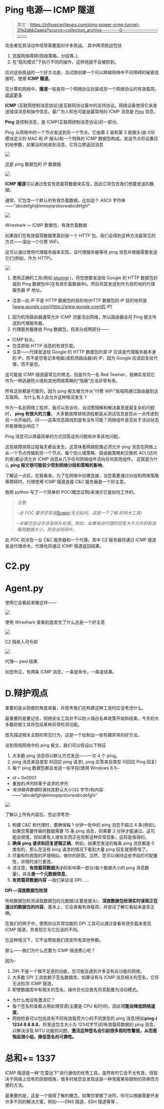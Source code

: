 # Ping 电源— ICMP 隧道

> 原文：<https://infosecwriteups.com/ping-power-icmp-tunnel-31e2abb2aaea?source=collection_archive---------0----------------------->

攻击者在其活动中经常需要面对许多挑战。
其中两项挑战包括

1.  克服网络障碍(网络策略、分段等。).
2.  在“隐形模式”下执行不同的操作，这样他就不会被抓到。

应对这些挑战的一个好方法是，当试图创建一个可以跨越网络中不同障碍的秘密连接时，使用 **ICMP 隧道**。

在计算机网络中，**隧道**一般是将一个网络协议封装成另一个网络协议的有效载荷。[阅读更多](https://en.m.wikipedia.org/wiki/Tunneling_protocol)

**ICMP** (互联网控制消息协议)是互联网协议簇中的支持协议。网络设备使用它来发送错误消息和操作信息。最广为人知也可能是最常用的 ICMP 消息是 [Ping](https://en.wikipedia.org/wiki/Ping_(networking_utility)) 消息。

**Ping** 是控制消息，是 ICMP(互联网控制消息协议)的一部分。

Ping 从网络中的一个节点发送到另一个节点。它由第 2 层和第 3 层报头(由 OSI 模块定义的 MAC 和 IP 报头)和一个特殊的 ICMP 数据包构成。发送节点将设置目的地参数，如果目的地收到消息，它将立即返回消息

![](img/9ca8583b7c453592be4214d3cdf889e6.png)

这是 ping 数据包的 IP 数据报

![](img/c2ab8653dfec3ab2330f280eb4310977.png)

**ICMP 隧道**可以通过改变有效载荷数据来实现，因此它将包含我们想要发送的数据。

通常，它包含一个默认的有效负载数据，比如这个 ASCII 字符串——“abcdefghijklmnopqrstuvwabcdefghi”

![](img/7d97239489842d26e62bffed440d62ee.png)

Wireshark — ICMP 数据包，有效负载数据

如果我们在有效载荷数据里面封装一个 HTTP 包，我们会得到这种方法最常见的方式——溜出一个付费 WiFi。

这可以通过使用代理服务器来实现，该代理服务器等待 ping 消息并根据需要发送它们(例如，作为 HTTP)。

![](img/7db04f1f4f7b9f2ae0b7d79632e692e8.png)

1.  使用正确的工具(例如 [ptunnel](http://www.mit.edu/afs.new/sipb/user/golem/tmp/ptunnel-0.61.orig/web/) )，将您想要发送给 Google 的 HTTP 数据包封装到 Ping 数据包中(在有效负载数据中)。然后将其发送到作为目的地的代理服务器 IP 地址。

*   注意—此 IP 不是 HTTP 数据包的目的地(HTTP 数据包的 IP 目的地将是[www.google.com](http://www.google.com)的 IP)

1.  因为机场路由器通常允许 ICMP 流量流出网络，所以路由器会将 Ping 报文传送到代理服务器。
2.  代理服务器接收 Ping 数据包，将其分成两部分——

*   ICMP 标头。
*   包含原始 HTTP 消息的有效负载。
*   注意——代理发送给 Google 的 HTTP 数据包的源 IP 应该是代理服务器本身的 IP，而不是您笔记本电脑(或机场路由器)的 IP，因为 Google 应该回复给代理，而不是您。

这可能是 ICMP 隧道最常见的用法，但是作为一名 Red Teamer，我确实发现它作为一种逃避防火墙和其他网络策略的“隐蔽”方法非常有用。

所有这些都是可能的，因为 ping 报文被允许从“付费 WiFi”局域网通过路由器到达互联网。
为什么有人会允许这种情况发生？

作为一名前网络工程师，我可以告诉你，当试图理解和解决甚至是最复杂的问题时， **ping 有很大的力量**。
大多数故障排除流程都是从测试信息是否从一点传递到另一点开始的。问——这条信息路线到底有没有可能？网络组件是否处于活动状态并能够做出响应？

Ping 消息可以用最简单的方式回答这些问题和许多其他问题。

这些故障排除过程每天都会发生。这意味着网络配置必须允许 ping 消息在网络上从一个节点传输到另一个节点。每个防火墙策略、路由器策略和交换机 ACL(访问列表)都必须允许 ICMP 消息从几乎任何网络组件流向任何其他组件。
这就是为什么 **ping 报文很可能较少受到网络分段和策略的影响**。

了解这一点后，在我看来，为了在网络中创建连接，当您需要通过分段和网络策略等障碍时，代理使用 ICMP 隧道连接 C&C 服务器是一个好主意。

我用 python 写了一个简单的 POC(概念证明)来演示它是如何工作的。

> *注意:*
> 
> *–此 POC 要求您安装*[*Scapy*](https://scapy.net/download/)*(无论如何，这是一个了解* *的伟大工具)*
> 
> *–本概念验证不涉及碎片处理。例如，如果来自代理的回答大于允许的有效载荷数据大小，则会出现碎片。*

此 POC 将涉及一台 C&C 服务器和一个代理。其中 C2 服务器将通过 ICMP 隧道发送代理命令，代理也将通过 ICMP 隧道返回结果。

# C2.py

# Agent.py

使用它会看起来像这样——

![](img/11004e2f8dd6f9eea4cafe2fc74273d0.png)

使用 Wireshark 查看到底发生了什么总是一个好主意

![](img/3d2cc47c4c182b10ace2ca062a71b10a.png)

C2 残疾人司令部

![](img/5c0f79d3b3149dafcd5ae60b7ba0f064.png)

代理— pwd 结果

如您所见，有两条 ICMP 消息，一条是命令，一条是结果。

# D.辩护观点

重要的是从防御的角度来看，并思考我们在构建这种工具时应该考虑什么。

最重要的是要记住，网络安全工具并不以防火墙白名单政策开始和结束。今天的大多数防御工具将包括某种异常检测功能。

首先描述相关主题的常见行为，这是一个绘制出一些有趣异常的好方法。

谈到常规网络中的 ping 报文，我们可以假设以下特征

1.  大多数 ping 消息将以默认方式发送——一次 4 个 ping。
2.  ping 消息来自类型 8(回应 ping 请求), ping 应答来自类型 0(回应 Ping 回复)
3.  每个 ping 数据包都会发送一些字段(使用 Windows 8.1)–

*   *id* = 0x0001
*   重放的*序列*将等于请求的*序列*
*   *有效载荷数据*将保持其默认大小(32 字节)和内容——“abcdefghijklmnopqrstuvwabcdefghi”

![](img/b9c3121f5b07970ba865f033c00860c1.png)

了解以上所有内容后，您必须考虑-

1.  构建 C&C 和代理时，要确保每 1 分钟一批中的 ping 消息不超过 4 条(例如)。如果您需要传输的数据需要 15 条 ping 消息，则需要 3 分钟才能通过。这可能会很慢，但如果有人或有东西正在观察这种异常现象，这将是值得的。
2.  **确保** **ping 请求和回复逻辑正确**。例如，如果您发送的每条 ping 消息都是 0 类型的，那么在没有 ping 请求的情况下看到大量 ping 回复就很奇怪了。
3.  尽量和你周围的环境相似。做你的研究。当然，您可以保持这些字段的可配置性，并随时进行更改。
4.  请注意，**有效载荷数据大小**将影响第一部分(每个数据大小的 ping 消息数量)，并且**是一个元数据信息**。
5.  **有效载荷数据内容** —我们来谈谈 DPI……

**DPI —深度数据包检测**

传统数据包检测读取数据包的元数据(主要是报头)，**深度数据包检测实时读取正在通过的数据包的内容**。基本上，它会查看有效载荷，并尝试了解它看起来是否正确。

在我们的例子中，使用协议异常功能的 DPI 工具可以通过查看有效负载来发现 ICMP 隧道，并发现它与它应该的不同。

在这种情况下，它不会帮助我们改变所有其他参数。

那么——我们为什么还要为 ICMP 隧道费心呢？

因为–

1.  DPI 不是一个微不足道的功能，您可能会遇到许多没有此功能的网络。
2.  大多数 DPI 工具依赖于签名数据库，如果没有与 ICMP 消息相关的签名，它将无法检测 ICMP 隧道。
3.  即使数据库中有相关的签名，操作员也应首先将其配置为活动模式。

*   为什么他没有激活它？
*   每个签名检查都占用处理资源(主要是 CPU 和时间)，因此**可能会降低网络速度**。
*   网络检查可以包括具有不同有效载荷大小的不同类型的 ping 消息(例如**ping-l 1234 8.8.8.8**，将发送包含大小为 1234[字节]的有效载荷数据的 ping 消息，以解决涉及 MTU 功能的问题。**激活这种签名会引起很多假阳性警报，从而惹恼监测小组，降低签名的可靠性。**

# 总和+= 1337

ICMP 隧道是一种“在雷达下”进行通信的优秀工具。虽然有时它会不太有效，但取决于网络上现有的防御措施，很多时候您会发现这是一种克服某些限制的简单而方便的方法。

最重要的是，这是一个值得了解的概念。如果你掌握了诀窍，你可以根据需要开发许多不同的解决方案，例如——DNS 隧道、SSH 隧道等等…